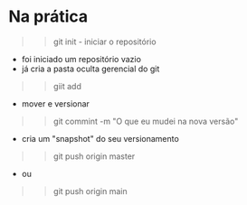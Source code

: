 # Na prática

>> git init - iniciar o repositório
- foi iniciado um repositório vazio
- já cria a pasta oculta gerencial do git

>> giit add 
- mover e versionar

>> git commint -m "O que eu mudei na nova versão"
- cria um "snapshot" do seu versionamento

>> git push origin master
- ou
>> git push origin main